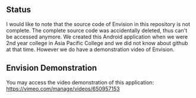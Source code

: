 ## Status

I would like to note that the source code of Envision in this repository is not complete. The complete source code was accidentally deleted, thus can't be accessed anymore. We created this Android application when we were 2nd year college in Asia Pacific College and we did not know about github at that time. However we do have a demonstration video of Envision.

## Envision Demonstration

You may access the video demonstration of this application: https://vimeo.com/manage/videos/650957153
